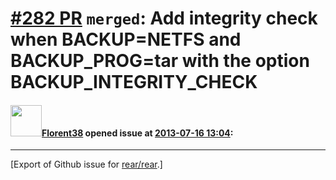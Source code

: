[\#282 PR](https://github.com/rear/rear/pull/282) `merged`: Add integrity check when BACKUP=NETFS and BACKUP\_PROG=tar with the option BACKUP\_INTEGRITY\_CHECK
===============================================================================================================================================================

#### <img src="https://avatars.githubusercontent.com/u/2429198?v=4" width="50">[Florent38](https://github.com/Florent38) opened issue at [2013-07-16 13:04](https://github.com/rear/rear/pull/282):

------------------------------------------------------------------------

\[Export of Github issue for
[rear/rear](https://github.com/rear/rear).\]
